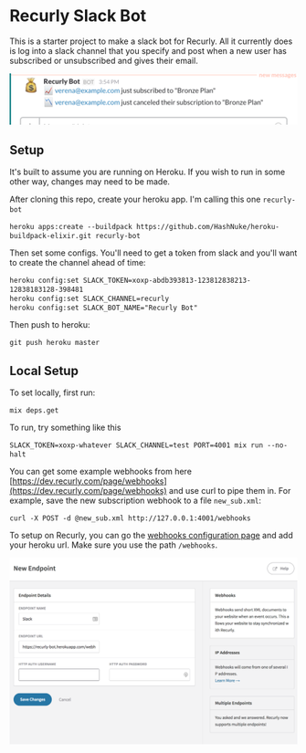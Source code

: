 # Recurly Slack Bot

This is a starter project to make a slack bot for Recurly. All it currently does is log
into a slack channel that you specify and post when a new user has subscribed or unsubscribed
and gives their email.

![Recurly Bot Example](/images/bot_example.png "Recurly Bot Example")

## Setup

It's built to assume you are running on Heroku. If you wish to run in some other way, changes may need to be made.

After cloning this repo, create your heroku app. I'm calling this one `recurly-bot`

```
heroku apps:create --buildpack https://github.com/HashNuke/heroku-buildpack-elixir.git recurly-bot
```

Then set some configs. You'll need to get a token from slack and you'll want to create the channel ahead of time:

```
heroku config:set SLACK_TOKEN=xoxp-abdb393813-123812838213-12838183128-398481
heroku config:set SLACK_CHANNEL=recurly
heroku config:set SLACK_BOT_NAME="Recurly Bot"
```

Then push to heroku:

```
git push heroku master
```

## Local Setup

To set locally, first run:

```
mix deps.get
```

To run, try something like this

```
SLACK_TOKEN=xoxp-whatever SLACK_CHANNEL=test PORT=4001 mix run --no-halt
```

You can get some example webhooks from here [https://dev.recurly.com/page/webhooks](https://dev.recurly.com/page/webhooks)
and use curl to pipe them in. For example, save the new subscription webhook to a file `new_sub.xml`:

```
curl -X POST -d @new_sub.xml http://127.0.0.1:4001/webhooks
```

To setup on Recurly, you can go the [webhooks configuration page](https://app.recurly.com/go/configuration/notifications) and add
your heroku url. Make sure you use the path `/webhooks`.

![Recurly Setup](/images/recurly_setup.png "Recurly Setup")

